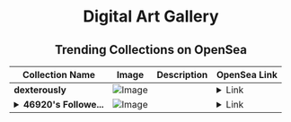 <div align="center">

# Digital Art Gallery

## Trending Collections on OpenSea

| Collection Name                       | Image                                                                                     | Description                       | OpenSea Link                                                                                          |
|---------------------------------------|-------------------------------------------------------------------------------------------|-----------------------------------|--------------------------------------------------------------------------------------------------------|
| **dexterously** | ![Image](https://i.seadn.io/s/raw/files/54d7e63c9c64a8244f917f68fb13a56c.jpg?w=500&auto=format?w=200&auto=format) |  | <details><summary>Link</summary>[dexterously](https://opensea.io/collection/dexterously-1)</details> |
| **<details><summary>46920's Followe...</summary>46920's Follower</details>** | ![Image](https://i.seadn.io/s/raw/files/19f9f090920392cc3650cbdf4361755b.png?w=500&auto=format?w=200&auto=format) |  | <details><summary>Link</summary>[46920's Follower](https://opensea.io/collection/46920-s-follower)</details> |

</div>